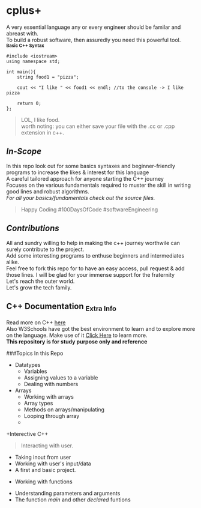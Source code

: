 # cplus+
A very essential language any or every engineer should be familar and abreast with. <br>
To build a robust software, then assuredly you need this powerful tool.<br>
<sub>**Basic C++ Syntax**</sub>

```
#include <iostream>
using namespace std;

int main(){
    string food1 = "pizza";
    
    cout << "I like " << food1 << endl; //to the console -> I like pizza
    
    return 0;
};
```
> LOL, I like food. <br>
> worth noting: you can either save your file with the .cc or .cpp extension in c++.

## *In-Scope*

In this repo look out for some basics syntaxes and beginner-friendly programs to increase the likes & interest for this language<br>
A careful tailored approach for anyone starting the C++ journey<br>
Focuses on the various fundamentals required to muster the skill in writing good lines and robust algorithms.<br>
<i>For all your basics/fundamentals check out the source files. </i>
>Happy Coding #100DaysOfCode #softwareEngineering

## *Contributions*

All and sundry willing to help in making the c++ journey worthwile can surely contribute to the project.<br>
Add some interesting programs to enthuse beginners and intermediates alike.<br>
Feel free to fork this repo for to have an easy access, pull request & add those lines. I will be glad for your immense support for the fraternity<br>
Let's reach the outer world.<br>
Let's grow the tech family.<br>

## C++ Documentation <sub>Extra Info</sub>
Read more on C++ [here](https://learn.microsoft.com/en-us/cpp/?view=msvc-170)<br>
Also W3Schools have got the best environment to learn and to explore more on the language. Make use of it
[Click Here](https://www.w3schools.com/cpp/) to learn more.<br>
**This repository is for study purpose only and reference**

###Topics In this Repo
+ Datatypes
   - Variables
   - Assigning values to a variable
   - Dealing with numbers
+ Arrays
   - Working with arrays
   - Array types
   - Methods on arrays/manipulating
   - Looping through array
   - 
+Interective C++
> Interacting with user.
   - Taking inout from user
   - Working with user's input/data
   - A first and basic project.
+ Working with functions
 - Understanding parameters and arguments
 - The function *main* and other _declared_ funtions
